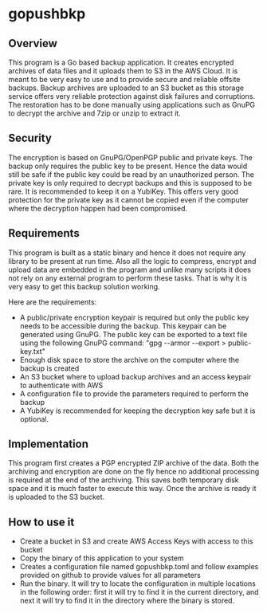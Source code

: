 # gopushbkp

## Overview
This program is a Go based backup application. It creates encrypted archives of
data files and it uploads them to S3 in the AWS Cloud. It is meant to be very
easy to use and to provide secure and reliable offsite backups. Backup archives
are uploaded to an S3 bucket as this storage service offers very reliable
protection against disk failures and corruptions. The restoration has to be done
manually using applications such as GnuPG to decrypt the archive and 7zip or
unzip to extract it.

## Security
The encryption is based on GnuPG/OpenPGP public and private keys. The backup
only requires the public key to be present. Hence the data would still be safe
if the public key could be read by an unauthorized person. The private key is
only required to decrypt backups and this is supposed to be rare. It is
recommended to keep it on a YubiKey. This offers very good protection for the
private key as it cannot be copied even if the computer where the decryption
happen had been compromised.

## Requirements
This program is built as a static binary and hence it does not require any
library to be present at run time. Also all the logic to compress, encrypt and
upload data are embedded in the program and unlike many scripts it does not rely
on any external program to perform these tasks. That is why it is very easy to
get this backup solution working.

Here are the requirements:
   * A public/private encryption keypair is required but only the public key
     needs to be accessible during the backup. This keypair can be generated
     using GnuPG. The public key can be exported to a text file using the
     following GnuPG command: "gpg --armor --export <keyid> > public-key.txt"
   * Enough disk space to store the archive on the computer where the backup
     is created
   * An S3 bucket where to upload backup archives and an access keypair to
     authenticate with AWS
   * A configuration file to provide the parameters required to perform the
     backup
   * A YubiKey is recommended for keeping the decryption key safe but it is
     optional.

## Implementation
This program first creates a PGP encrypted ZIP archive of the data. Both the
archiving and encryption are done on the fly hence no additional processing is
required at the end of the archiving. This saves both temporary disk space
and it is much faster to execute this way. Once the archive is ready it is
uploaded to the S3 bucket.

## How to use it
   * Create a bucket in S3 and create AWS Access Keys with access to this bucket
   * Copy the binary of this application to your system
   * Creates a configuration file named gopushbkp.toml and follow examples
     provided on github to provide values for all parameters
   * Run the binary. It will try to locate the configuration in multiple
     locations in the following order: first it will try to find it in the
     current directory, and next it will try to find it in the directory where
     the binary is stored.
